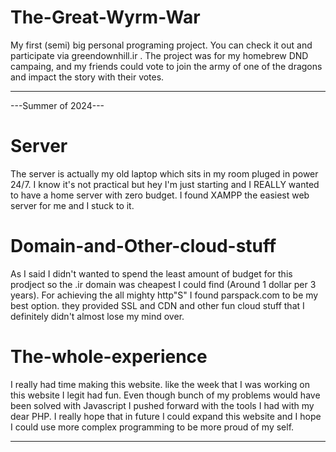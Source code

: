 # The-Great-Wyrm-War
My first (semi) big personal programing project.
You can check it out and participate via greendownhill.ir .
The project was for my homebrew DND campaing, and my friends could vote to join the army of one of the dragons and impact the story with their votes.

---------------------------------------------------
---Summer of 2024---
# Server
The server is actually my old laptop which sits in my room pluged in power 24/7. I know it's not practical but hey I'm just starting and I REALLY wanted to have a home server with zero budget. I found XAMPP the easiest web server for me and I stuck to it.

# Domain-and-Other-cloud-stuff
As I said I didn't wanted to spend the least amount of budget for this prodject so the .ir domain was cheapest I could find (Around 1 dollar per 3 years).
For achieving the all mighty http"S" I found parspack.com to be my best option. they provided SSL and CDN and other fun cloud stuff that I definitely didn't almost lose my mind over.

# The-whole-experience
I really had time making this website. like the week that I was working on this website I legit had fun. Even though bunch of my problems would have been solved with Javascript I pushed forward with the tools I had with my dear PHP. I really hope that in future I could expand this website and I hope I could use more complex programming to be more proud of my self.

---------------------------------------------------
